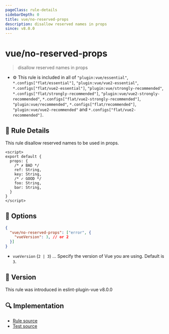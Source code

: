 ```yaml
---
pageClass: rule-details
sidebarDepth: 0
title: vue/no-reserved-props
description: disallow reserved names in props
since: v8.0.0
---
```


# vue/no-reserved-props

> disallow reserved names in props

- :gear: This rule is included in all of `"plugin:vue/essential"`, `*.configs["flat/essential"]`, `"plugin:vue/vue2-essential"`, `*.configs["flat/vue2-essential"]`, `"plugin:vue/strongly-recommended"`, `*.configs["flat/strongly-recommended"]`, `"plugin:vue/vue2-strongly-recommended"`, `*.configs["flat/vue2-strongly-recommended"]`, `"plugin:vue/recommended"`, `*.configs["flat/recommended"]`, `"plugin:vue/vue2-recommended"` and `*.configs["flat/vue2-recommended"]`.

## :book: Rule Details

This rule disallow reserved names to be used in props.

<eslint-code-block :rules="{'vue/no-reserved-props': ['error']}">

```vue
<script>
export default {
  props: {
    /* ✗ BAD */
    ref: String,
    key: String,
    /* ✓ GOOD */
    foo: String,
    bar: String,
  }
}
</script>
```

</eslint-code-block>

## :wrench: Options

```json
{
  "vue/no-reserved-props": ["error", {
    "vueVersion": 3, // or 2
  }]
}
```

- `vueVersion` (`2 | 3`) ... Specify the version of Vue you are using. Default is `3`.

## :rocket: Version

This rule was introduced in eslint-plugin-vue v8.0.0

## :mag: Implementation

- [Rule source](https://github.com/vuejs/eslint-plugin-vue/blob/master/lib/rules/no-reserved-props.js)
- [Test source](https://github.com/vuejs/eslint-plugin-vue/blob/master/tests/lib/rules/no-reserved-props.js)
